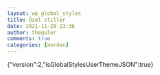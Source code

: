 ```yaml
---
layout: wp_global_styles
title: Özel stiller
date: 2021-11-28 23:36
author: theguler
comments: true
categories: [morden]
---
```

{"version":2,"isGlobalStylesUserThemeJSON":true}
